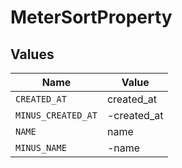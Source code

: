 # MeterSortProperty


## Values

| Name               | Value              |
| ------------------ | ------------------ |
| `CREATED_AT`       | created_at         |
| `MINUS_CREATED_AT` | -created_at        |
| `NAME`             | name               |
| `MINUS_NAME`       | -name              |
